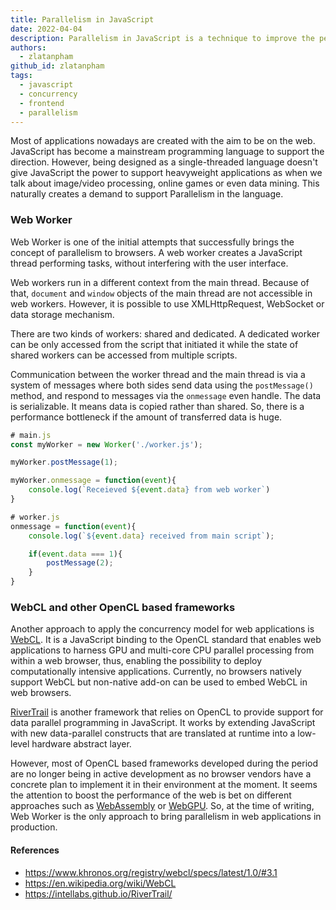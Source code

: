 ```yaml
---
title: Parallelism in JavaScript
date: 2022-04-04
description: Parallelism in JavaScript is a technique to improve the performance of web applications by executing multiple tasks simultaneously.
authors:
  - zlatanpham
github_id: zlatanpham
tags:
  - javascript
  - concurrency
  - frontend
  - parallelism
---
```


Most of applications nowadays are created with the aim to be on the web. JavaScript has become a mainstream programming language to support the direction. However, being designed as a single-threaded language doesn't give JavaScript the power to support heavyweight applications as when we talk about image/video processing, online games or even data mining. This naturally creates a demand to support Parallelism in the language.

### Web Worker

Web Worker is one of the initial attempts that successfully brings the concept of parallelism to browsers. A web worker creates a JavaScript thread performing tasks, without interfering with the user interface.

Web workers run in a different context from the main thread. Because of that, `document` and `window` objects of the main thread are not accessible in web workers. However, it is possible to use XMLHttpRequest, WebSocket or data storage mechanism.

There are two kinds of workers: shared and dedicated. A dedicated worker can be only accessed from the script that initiated it while the state of shared workers can be accessed from multiple scripts.

Communication between the worker thread and the main thread is via a system of messages where both sides send data using the `postMessage()` method, and respond to messages via the `onmessage` even handle. The data is serializable. It means data is copied rather than shared. So, there is a performance bottleneck if the amount of transferred data is huge.

```javascript
# main.js
const myWorker = new Worker('./worker.js');

myWorker.postMessage(1);

myWorker.onmessage = function(event){
	console.log(`Receieved ${event.data} from web worker`)
}
```

```javascript
# worker.js
onmessage = function(event){
	console.log(`${event.data} received from main script`);

	if(event.data === 1){
		postMessage(2);
	}
}
```

### WebCL and other OpenCL based frameworks

Another approach to apply the concurrency model for web applications is [WebCL](https://www.khronos.org/webcl). It is a JavaScript binding to the OpenCL standard that enables web applications to harness GPU and multi-core CPU parallel processing from within a web browser, thus, enabling the possibility to deploy computationally intensive applications. Currently, no browsers natively support WebCL but non-native add-on can be used to embed WebCL in web browsers.

[RiverTrail](https://github.com/IntelLabs/RiverTrail/) is another framework that relies on OpenCL to provide support for data parallel programming in JavaScript. It works by extending JavaScript with new data-parallel constructs that are translated at runtime into a low-level hardware abstract layer.

However, most of OpenCL based frameworks developed during the period are no longer being in active development as no browser vendors have a concrete plan to implement it in their environment at the moment. It seems the attention to boost the performance of the web is bet on different approaches such as [WebAssembly](https://developer.mozilla.org/en-US/docs/WebAssembly) or [WebGPU](https://www.w3.org/TR/webgpu/). So, at the time of writing, Web Worker is the only approach to bring parallelism in web applications in production.

#### References

- https://www.khronos.org/registry/webcl/specs/latest/1.0/#3.1
- https://en.wikipedia.org/wiki/WebCL
- https://intellabs.github.io/RiverTrail/
